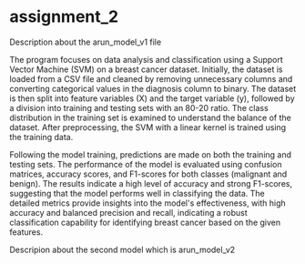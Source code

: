 # assignment_2

Description about the arun_model_v1 file

The program focuses on data analysis and classification using a Support Vector Machine (SVM) on a breast cancer dataset. Initially, the dataset is loaded from a CSV file and cleaned by removing unnecessary columns and converting categorical values in the diagnosis column to binary. The dataset is then split into feature variables (X) and the target variable (y), followed by a division into training and testing sets with an 80-20 ratio. The class distribution in the training set is examined to understand the balance of the dataset. After preprocessing, the SVM with a linear kernel is trained using the training data.

Following the model training, predictions are made on both the training and testing sets. The performance of the model is evaluated using confusion matrices, accuracy scores, and F1-scores for both classes (malignant and benign). The results indicate a high level of accuracy and strong F1-scores, suggesting that the model performs well in classifying the data. The detailed metrics provide insights into the model's effectiveness, with high accuracy and balanced precision and recall, indicating a robust classification capability for identifying breast cancer based on the given features.

Descripion about the second model which is arun_model_v2

